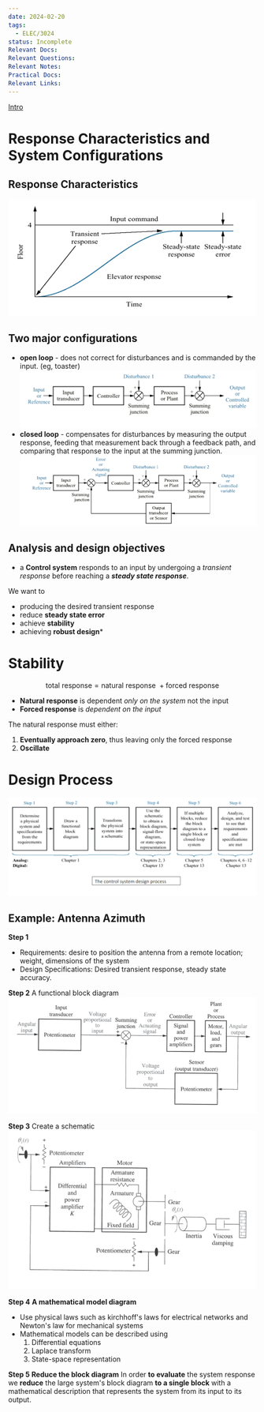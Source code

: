 ```yaml
---
date: 2024-02-20
tags:
  - ELEC/3024
status: Incomplete
Relevant Docs: 
Relevant Questions: 
Relevant Notes: 
Practical Docs: 
Relevant Links:
---
```

[Intro](Attachments/Intro%20to%20Control%20Systems%20v01_annotated.pdf)

# Response Characteristics and System Configurations

## Response Characteristics
![](Attachments/Pasted%20image%2020240421154951.png)

## Two major configurations
- **open loop** - does not correct for disturbances and is commanded by the input. (eg, toaster) 
![](Attachments/Pasted%20image%2020240421155257.png)
- **closed loop** - compensates for disturbances by measuring the output response, feeding that measurement back through a feedback path, and comparing that response to the input at the summing junction.
![](Attachments/Pasted%20image%2020240421155419.png)

## Analysis and design objectives
- a **Control system** responds to an input by undergoing a *transient response* before reaching a ***steady state response***. 

We want to
 - producing the desired transient response
 - reduce **steady state error**
 - achieve **stability**
 - achieving **robust design***

# Stability
$$\text{total response} = \text{natural response } + \text{forced response}$$

- **Natural response** is dependent *only on the system* not the input
- **Forced response** is *dependent on the input*

The natural response must either:
1. **Eventually approach zero**, thus leaving only the forced response
2. **Oscillate**

# Design Process
![](Attachments/Pasted%20image%2020240421160352.png)

## Example: Antenna Azimuth
**Step 1**
- Requirements: desire to position the antenna from a remote location; weight, dimensions of the system
- Design Specifications: Desired transient response, steady state accuracy.

**Step 2**
A functional block diagram
![](Attachments/Pasted%20image%2020240421160715.png)

**Step 3**
Create a schematic
![](Attachments/Pasted%20image%2020240421160824.png)

**Step 4**
**A mathematical model diagram**
- Use physical laws such as kirchhoff's laws for electrical networks and Newton's law for mechanical systems
- Mathematical models can be described using 
	1. Differential equations
	2. Laplace transform
	3. State-space representation

**Step 5**
**Reduce the block diagram**
In order **to evaluate** the system response we **reduce** the large system's block diagram **to a single block** with a mathematical description that represents the system from its input to its output.